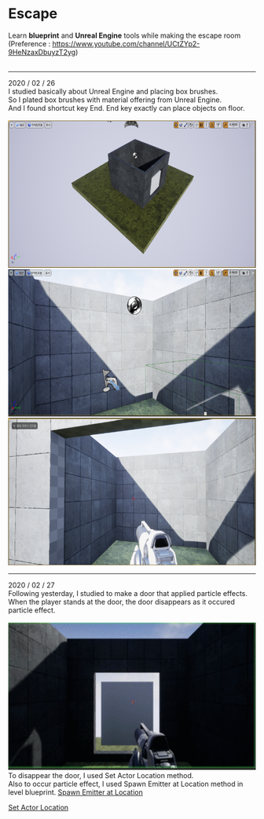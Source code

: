 # Escape
Learn **blueprint** and **Unreal Engine** tools while making the escape room<br>
(Preference : https://www.youtube.com/channel/UCtZYp2-9HeNzaxDbuyzT2yg)<br>
<br>
<hr>
2020 / 02 / 26 <br>
I studied basically about Unreal Engine and placing box brushes. <br>
So I plated box brushes with material offering from Unreal Engine. <br>
And I found shortcut key End. End key exactly can place objects on floor.<br><br>
<img src="./markdown/images/1_1.png" width="550px" height="300px">
<img src="./markdown/images/1_2.png" width="550px" height="300px">
<img src="./markdown/images/1_3.png" width="550px" height="300px">
<hr>
2020 / 02 / 27<br>
Following yesterday, I studied to make a door that applied particle effects.<br>
When the player stands at the door, the door disappears as it occured particle effect.<br><br>
<img src="./markdown/images/2_1.gif" width="550px" height="300px">
To disappear the door, I used Set Actor Location method.<br>
Also to occur particle effect, I used Spawn Emitter at Location method in level blueprint.
<a href="https://docs.unrealengine.com/en-US/BlueprintAPI/Effects/Components/ParticleSystem/SpawnEmitteratLocation/index.html" 
>Spawn Emitter at Location</a>

<a href="https://docs.unrealengine.com/en-US/API/Runtime/Engine/GameFramework/AActor/SetActorLocation/index.html">Set Actor Location</a>
